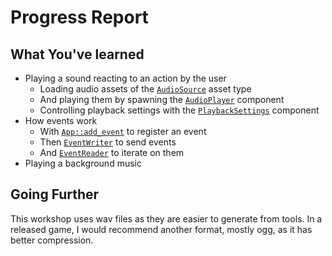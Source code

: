 # Progress Report

## What You've learned

- Playing a sound reacting to an action by the user
  - Loading audio assets of the [`AudioSource`](https://docs.rs/bevy/0.16.0/bevy/audio/struct.AudioSource.html) asset type
  - And playing them by spawning the [`AudioPlayer`](https://docs.rs/bevy/0.16.0/bevy/audio/struct.AudioPlayer.html) component
  - Controlling playback settings with the [`PlaybackSettings`](https://docs.rs/bevy/0.16.0/bevy/audio/struct.PlaybackSettings.html) component
- How events work
  - With [`App::add_event`](https://docs.rs/bevy/0.16.0/bevy/app/struct.App.html#method.add_event) to register an event
  - Then [`EventWriter`](https://docs.rs/bevy/0.16.0/bevy/ecs/event/struct.EventWriter.html) to send events
  - And [`EventReader`](https://docs.rs/bevy/0.16.0/bevy/ecs/event/struct.EventReader.html) to iterate on them
- Playing a background music

## Going Further

This workshop uses wav files as they are easier to generate from tools. In a released game, I would recommend another format, mostly ogg, as it has better compression.

